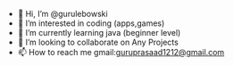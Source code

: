 - 👋 Hi, I’m @gurulebowski
- 👀 I’m interested in coding (apps,games)
- 🌱 I’m currently learning java (beginner level)
- 💞️ I’m looking to collaborate on Any Projects
- 📫 How to reach me gmail:guruprasaad1212@gmail.com

<!---
gurulebowski/gurulebowski is a ✨ special ✨ repository because its `README.md` (this file) appears on your GitHub profile.
You can click the Preview link to take a look at your changes.
--->
